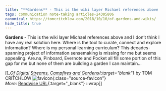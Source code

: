```yaml
---
title: "**Gardens** - This is the wiki layer Michael references above ..."
tags: communication note-taking articles-24305806
canonical: https://tomcritchlow.com/2018/10/10/of-gardens-and-wikis/
hide_title: true
---
```


**Gardens** - This is the wiki layer Michael references above and I don’t think I have any real solution here. Where is the tool to curate, connect and explore information? Where is my personal learning curriculum? This decades-spanning project of information sensemaking is missing for me but seems appealing. Are.na, Pinboard, Evernote and Pocket all fill some portion of this gap for me but none of them are building a garden I can maintain…


[[<cite>_[Of Digital Streams, Campfires and Gardens](https://tomcritchlow.com/2018/10/10/of-gardens-and-wikis/){:target="_blank"}_</cite> by TOM CRITCHLOW ![favicon](https://s2.googleusercontent.com/s2/favicons?domain=tomcritchlow.com){:class="source-favicon"}<br>
_More_: [Readwise URL](https://readwise.io/open/474848212){:target="_blank"}
::wrap]]